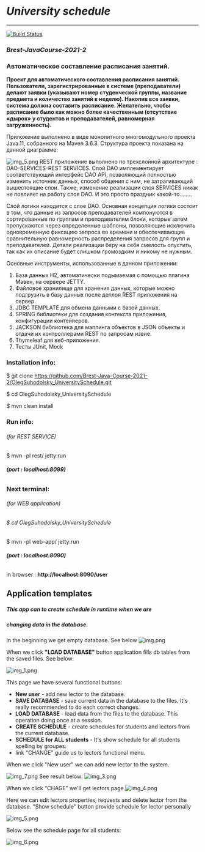 
# *University schedule*  
***
[![Build Status](https://github.com/Brest-Java-Course-2021-2/OlegSuhodolsky_UniversitySchedule/actions/workflows/checks.yml/badge.svg?branch=main)](https://github.com/Brest-Java-Course-2021-2/OlegSuhodolsky_UniversitySchedule/actions/workflows/checks.yml)
### *_Brest-JavaCourse-2021-2_*  

### Автоматическое составление расписания занятий.

__Проект для автоматического составления расписания занятий.
Пользователи, зарегистрированные в системе (преподаватели)
делают заявки (указывают номер студенческой
группы, название предмета и количество занятий в неделю).
Накопив все заявки, система должна составить расписание.
Желательно, чтобы расписание было как можно более
качественным (отсутствие «дырок» у студентов и
преподавателей, равномерная загруженность).__

Приложение выполнено в виде монолитного многомодульного 
проекта Java.11, собранного на Maven 3.6.3.
Структура проекта показана на данной диаграмме:


![img_5.png](img/imgstart.png)
REST приложение выполнено по трехслойной архитектуре : 
DAO-SERVICES-REST SERVICES. Слой DAO имплементирует соответствующий 
интерфейс DAO API, позволяющий полностью изменить источник данных,
способ общения с ним, не затрагивающий вышестоящие слои. Также, 
изменение реализации слоя SERVICES никак не повлияет на работу
слоя DAO. И это просто праздник какой-то........

Слой логики находится с слое DAO.
Основная концепция логики состоит в том, что данные из запросов 
преподавателей компонуются в сортированные по группам и преподавателям
блоки, которые затем пропускаются через определенные шаблоны, 
позволяющие исключить одновременную фиксацию запроса во времени и
обеcпечивающие сравнительную равномерность распределения запросов
для групп и преподавателей. Детали реализации беру на себя смелость
опустить, так как их описание будет слишком громоздким и никому не
нужным.

Основные инструменты, использованные в данном приложении:
1. База данных Н2, автоматически подымаемая с помощью плагина Мавен,
на сервере JETTY.
2. Файловое хранилище для хранения данных, которые можно подгрузить
в базу данных после деплоя REST приложения на сервер.
3. JDBC TEMPLATE для обмена данными с базой данных.
4. SPRING библиотеки для создания контекста приложения,
конфигурации контейнеров.
5. JACKSON библиотека для маппинга объектов в JSON объекты и отдачи
их контроллерами REST по запросам извне.
6. Thymeleaf для веб-приложения.
7. Тесты JUnit, Mock

### Installation info:

$ git clone https://github.com/Brest-Java-Course-2021-2/OlegSuhodolsky_UniversitySchedule.git

$ cd OlegSuhodolsky_UniversitySchedule

$ mvn clean install

### Run info:
###### (for REST SERVICE)

$ mvn -pl rest/ jetty:run

###### __(port : localhost:8099)__

### Next terminal:
###### (for WEB application)
###### $ cd OlegSuhodolsky_UniversitySchedule

$ mvn -pl web-app/ jetty:run

###### __(port : localhost:8090)__

in browser :  **http://localhost:8090/user**

## Application templates
##### ___This app can to create schedule in runtime when we are___
##### ___changing data in the database.___


In the beginning we get empty database.  See below
![img.png](img/img.png)

When we click __"LOAD DATABASE"__ button application fills
db tables from the saved files. See below:

![img_1.png](img/img_1.png)

This page we have several functional buttons:
- __New user__ - add new lector to the database.
- __SAVE DATABASE__ - save current data in the database 
  to the files. It's really recommended to do each correct changes.
- __LOAD DATABASE__ - load data from the files to the database.
  This operation doing once at a session. 
- __CREATE SCHEDULE__ - create schedules for students and lectors
  from the current database.
- __SCHEDULE for ALL students__ - It's show schedule for all students
  spelling by groupes.
- link "CHANGE" guide us to lectors functional menu.

When we click "New user" we can add new lector to the system.

![img_7.png](img/img_7.png)
See result below:
![img_3.png](img/img_3.png)

When we click "CHAGE" we'll get lectors page
![img_4.png](img/img_4.png)

Here we can edit lectors properties, requests and delete
lector from the database. "Show schedule" button 
provide schedule for lector personally

![img_5.png](img/img_5.png)

Below see the schedule page for all students:

![img_6.png](img/img_6.png)
